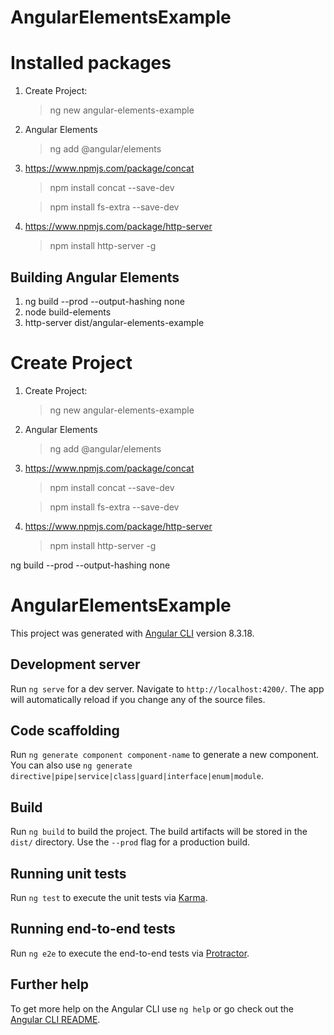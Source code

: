 # AngularElementsExample

# Installed packages

1. Create Project:
	> ng new angular-elements-example

2. Angular Elements
	> ng add @angular/elements

3. https://www.npmjs.com/package/concat
	> npm install concat --save-dev

	> npm install fs-extra --save-dev

4. https://www.npmjs.com/package/http-server
	> npm install http-server -g



## Building Angular Elements
1. ng build --prod --output-hashing none
2. node build-elements
3. http-server dist/angular-elements-example
 
# Create Project

1. Create Project:
	> ng new angular-elements-example

2. Angular Elements
	> ng add @angular/elements

3. https://www.npmjs.com/package/concat
	> npm install concat --save-dev

	> npm install fs-extra --save-dev

4. https://www.npmjs.com/package/http-server
	> npm install http-server -g


 ng build --prod --output-hashing none
 
# AngularElementsExample

This project was generated with [Angular CLI](https://github.com/angular/angular-cli) version 8.3.18.

## Development server

Run `ng serve` for a dev server. Navigate to `http://localhost:4200/`. The app will automatically reload if you change any of the source files.

## Code scaffolding

Run `ng generate component component-name` to generate a new component. You can also use `ng generate directive|pipe|service|class|guard|interface|enum|module`.

## Build

Run `ng build` to build the project. The build artifacts will be stored in the `dist/` directory. Use the `--prod` flag for a production build.

## Running unit tests

Run `ng test` to execute the unit tests via [Karma](https://karma-runner.github.io).

## Running end-to-end tests

Run `ng e2e` to execute the end-to-end tests via [Protractor](http://www.protractortest.org/).

## Further help

To get more help on the Angular CLI use `ng help` or go check out the [Angular CLI README](https://github.com/angular/angular-cli/blob/master/README.md).
